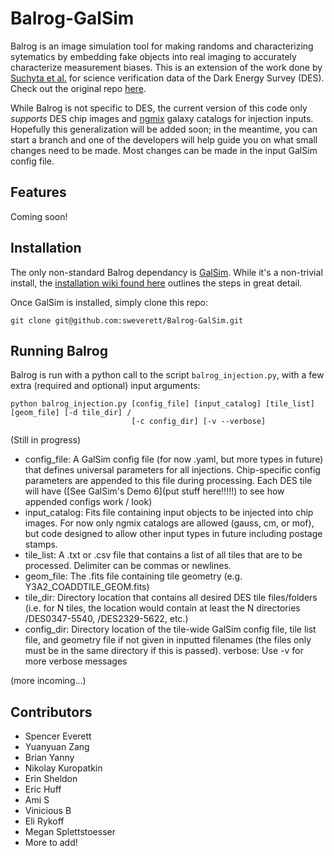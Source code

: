 # Balrog-GalSim

Balrog is an image simulation tool for making randoms and characterizing sytematics by embedding fake objects into real imaging to accurately characterize measurement biases. This is an extension of the work done by [Suchyta et al.](https://arxiv.org/abs/1507.08336) for science verification data of the Dark Energy Survey (DES). Check out the original repo [here](https://github.com/emhuff/Balrog).

While Balrog is not specific to DES, the current version of this code only *supports* DES chip images and [ngmix](https://github.com/esheldon/ngmix) galaxy catalogs for injection inputs. Hopefully this generalization will be added soon; in the meantime, you can start a branch and one of the developers will help guide you on what small changes need to be made. Most changes can be made in the input GalSim config file.

## Features

Coming soon!

## Installation

The only non-standard Balrog dependancy is [GalSim](https://github.com/GalSim-developers/GalSim). While it's a non-trivial install, the [installation wiki found here](https://github.com/GalSim-developers/GalSim/blob/master/INSTALL.md) outlines the steps in great detail.

Once GalSim is installed, simply clone this repo:

```
git clone git@github.com:sweverett/Balrog-GalSim.git
```

## Running Balrog

Balrog is run with a python call to the script `balrog_injection.py`, with a few extra (required and optional) input arguments:

```
python balrog_injection.py [config_file] [input_catalog] [tile_list] [geom_file] [-d tile_dir] / 
                           [-c config_dir] [-v --verbose]

```
(Still in progress)

* config_file: A GalSim config file (for now .yaml, but more types in future) that defines universal parameters for all injections. Chip-specific config parameters are appended to this file during processing. Each DES tile will have  ([See GalSim's Demo 6](put stuff here!!!!!) to see how appended configs work / look)
* input_catalog: Fits file containing input objects to be injected into chip images. For now only ngmix catalogs are allowed (gauss, cm, or mof), but code designed to allow other input types in future including postage stamps.
* tile_list: A .txt or .csv file that contains a list of all tiles that are to be processed. Delimiter can be commas or newlines.
* geom_file: The .fits file containing tile geometry (e.g. Y3A2_COADDTILE_GEOM.fits)
* tile_dir: Directory location that contains all desired DES tile files/folders (i.e. for N tiles, the location would contain at least the N directories /DES0347-5540, /DES2329-5622, etc.)
* config_dir: Directory location of the tile-wide GalSim config file, tile list file, and geometry file if not given in inputted filenames (the files only must be in the same directory if this is passed).
verbose: Use -v for more verbose messages

(more incoming...)

## Contributors

* Spencer Everett
* Yuanyuan Zang
* Brian Yanny
* Nikolay Kuropatkin
* Erin Sheldon
* Eric Huff
* Ami S
* Vinicious B
* Eli Rykoff
* Megan Splettstoesser
* More to add!
